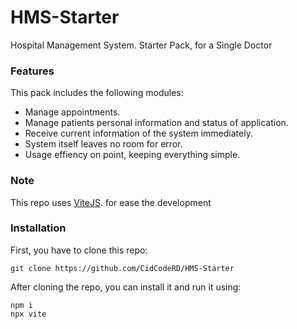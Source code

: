 # HMS-Starter
Hospital Management System. Starter Pack, for a Single Doctor

### Features

This pack includes the following modules:
  - Manage appointments.
  - Manage patients personal information and status of application.
  - Receive current information of the system immediately.
  - System itself leaves no room for error.
  - Usage effiency on point, keeping everything simple.

### Note

This repo uses [ViteJS](https://vitejs.dev/). for ease the development

### Installation

First, you have to clone this repo:
```
git clone https://github.com/CidCodeRD/HMS-Starter
```

After cloning the repo, you can install it and run it using:
```
npm i
npx vite
```
